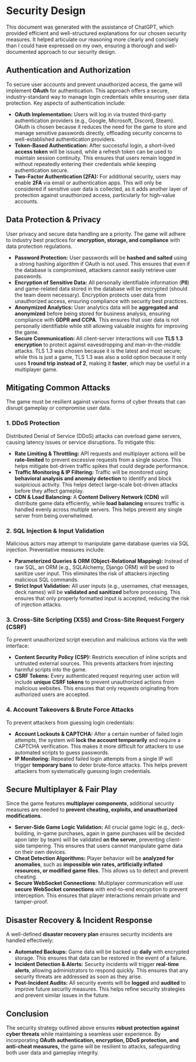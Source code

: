 # Security Design
This document was generated with the assistance of ChatGPT, which provided efficient and well-structured explanations for our chosen security measures. It helped articulate our reasoning more clearly and concisely than I could have expressed on my own, ensuring a thorough and well-documented approach to our security design.
## Authentication and Authorization
To secure user accounts and prevent unauthorized access, the game will implement **OAuth** for authentication. This approach offers a secure, industry-standard way to manage login credentials while ensuring user data protection. Key aspects of authentication include:

- **OAuth Implementation:** Users will log in via trusted third-party authentication providers (e.g., Google, Microsoft, Discord, Steam). OAuth is chosen because it reduces the need for the game to store and manage sensitive passwords directly, offloading security concerns to well-established authentication providers.
- **Token-Based Authentication:** After successful login, a short-lived **access token** will be issued, while a refresh token can be used to maintain session continuity. This ensures that users remain logged in without repeatedly entering their credentials while keeping authentication secure.
- **Two-Factor Authentication (2FA):** For additional security, users may enable **2FA** via email or authentication apps. This will only be considered if sensitive user data is collected, as it adds another layer of protection against unauthorized access, particularly for high-value accounts.

## Data Protection & Privacy
User privacy and secure data handling are a priority. The game will adhere to industry best practices for **encryption, storage, and compliance** with data protection regulations.

- **Password Protection:** User passwords will be **hashed and salted** using a strong hashing algorithm if OAuth is not used. This ensures that even if the database is compromised, attackers cannot easily retrieve user passwords.
- **Encryption of Sensitive Data:** All personally identifiable information (**PII**) and game-related data stored in the database will be encrypted (should the team deem necessary). Encryption protects user data from unauthorized access, ensuring compliance with security best practices.
- **Anonymized Analytics:** User analytics data will be **aggregated and anonymized** before being stored for business analysis, ensuring compliance with **GDPR and CCPA**. This ensures that user data is not personally identifiable while still allowing valuable insights for improving the game.
- **Secure Communication:** All client-server interactions will use **TLS 1.3 encryption** to protect against eavesdropping and man-in-the-middle attacks. TLS 1.3 was chosen because it is the latest and most secure; while this is just a game, TLS 1.3 was also a solid option because it only uses **1 round trip instead of 2**, making it **faster**, which may be useful in a multiplayer game.

## Mitigating Common Attacks
The game must be resilient against various forms of cyber threats that can disrupt gameplay or compromise user data.

### 1. DDoS Protection
Distributed Denial of Service (DDoS) attacks can overload game servers, causing latency issues or service disruptions. To mitigate this:

- **Rate Limiting & Throttling:** API requests and multiplayer actions will be **rate-limited** to prevent excessive requests from a single source. This helps mitigate bot-driven traffic spikes that could degrade performance.
- **Traffic Monitoring & IP Filtering:** Traffic will be monitored using **behavioral analysis and anomaly detection** to identify and block suspicious activity. This helps detect large-scale bot-driven attacks before they affect gameplay.
- **CDN & Load Balancing:** A **Content Delivery Network (CDN)** will distribute game data efficiently, while **load balancing** ensures traffic is handled evenly across multiple servers. This helps prevent any single server from being overwhelmed.


### 2. SQL Injection & Input Validation
Malicious actors may attempt to manipulate game database queries via SQL injection. Preventative measures include:

- **Parameterized Queries & ORM (Object-Relational Mapping):** Instead of raw SQL, an ORM (e.g., SQLAlchemy, Django ORM) will be used to sanitize user input. This eliminates the risk of attackers injecting malicious SQL commands.
- **Strict Input Validation:** All user inputs (e.g., usernames, chat messages, deck names) will be **validated and sanitized** before processing. This ensures that only properly formatted input is accepted, reducing the risk of injection attacks.

### 3. Cross-Site Scripting (XSS) and Cross-Site Request Forgery (CSRF)
To prevent unauthorized script execution and malicious actions via the web interface:

- **Content Security Policy (CSP):** Restricts execution of inline scripts and untrusted external sources. This prevents attackers from injecting harmful scripts into the game.
- **CSRF Tokens:** Every authenticated request requiring user action will include **unique CSRF tokens** to prevent unauthorized actions from malicious websites. This ensures that only requests originating from authorized users are accepted.

### 4. Account Takeovers & Brute Force Attacks
To prevent attackers from guessing login credentials:

- **Account Lockouts & CAPTCHA:** After a certain number of failed login attempts, the system will **lock the account temporarily** and require a CAPTCHA verification. This makes it more difficult for attackers to use automated scripts to guess passwords.
- **IP Monitoring:** Repeated failed login attempts from a single IP will trigger **temporary bans** to deter brute-force attacks. This helps prevent attackers from systematically guessing login credentials.

## Secure Multiplayer & Fair Play
Since the game features **multiplayer components**, additional security measures are needed to **prevent cheating, exploits, and unauthorized modifications.**

- **Server-Side Game Logic Validation:** All crucial game logic (e.g., deck-building, in-game purchases, again in game purchases will be decided apon later by team) will be validated **on the server**, preventing client-side tampering. This ensures that users cannot manipulate game data on their own devices.
- **Cheat Detection Algorithms:** Player behavior will be **analyzed for anomalies**, such as **impossible win rates, artificially inflated resources, or modified game files.** This allows us to detect and prevent cheating.
- **Secure WebSocket Connections:** Multiplayer communication will use **secure WebSocket connections** with end-to-end encryption to prevent interception. This ensures that player interactions remain private and tamper-proof.

## Disaster Recovery & Incident Response
A well-defined **disaster recovery plan** ensures security incidents are handled effectively:

- **Automated Backups:** Game data will be backed up **daily** with encrypted storage. This ensures that data can be restored in the event of a failure.
- **Incident Detection & Alerts:** Security incidents will trigger **real-time alerts**, allowing administrators to respond quickly. This ensures that any security threats are addressed as soon as they arise.
- **Post-Incident Audits:** All security events will be **logged** and **audited** to improve future security measures. This helps refine security strategies and prevent similar issues in the future.

## Conclusion
The security strategy outlined above ensures **robust protection against cyber threats** while maintaining a seamless user experience. By incorporating **OAuth authentication, encryption, DDoS protection, and anti-cheat measures,** the game will be resilient to attacks, safeguarding both user data and gameplay integrity.